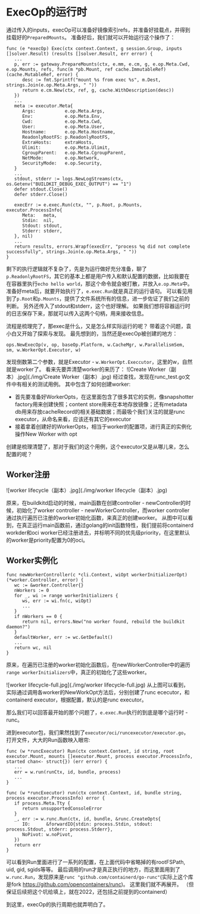 # ExecOp的运行时

通过传入的inputs，execOp可以准备好镜像索引refs，并准备好挂载点，并得到挂载好的`PreparedMounts`。
准备好后，我们就可以开始运行这个操作了：
```golang
func (e *execOp) Exec(ctx context.Context, g session.Group, inputs []solver.Result) (results []solver.Result, err error) {
   ...
   p, err := gateway.PrepareMounts(ctx, e.mm, e.cm, g, e.op.Meta.Cwd, e.op.Mounts, refs, func(m *pb.Mount, ref cache.ImmutableRef) (cache.MutableRef, error) {
      desc := fmt.Sprintf("mount %s from exec %s", m.Dest, strings.Join(e.op.Meta.Args, " "))
      return e.cm.New(ctx, ref, g, cache.WithDescription(desc))
   })
   ...
   meta := executor.Meta{
      Args:           e.op.Meta.Args,
      Env:            e.op.Meta.Env,
      Cwd:            e.op.Meta.Cwd,
      User:           e.op.Meta.User,
      Hostname:       e.op.Meta.Hostname,
      ReadonlyRootFS: p.ReadonlyRootFS,
      ExtraHosts:     extraHosts,
      Ulimit:         e.op.Meta.Ulimit,
      CgroupParent:   e.op.Meta.CgroupParent,
      NetMode:        e.op.Network,
      SecurityMode:   e.op.Security,
   }
   ...
   stdout, stderr := logs.NewLogStreams(ctx, os.Getenv("BUILDKIT_DEBUG_EXEC_OUTPUT") == "1")
   defer stdout.Close()
   defer stderr.Close()

   execErr := e.exec.Run(ctx, "", p.Root, p.Mounts, executor.ProcessInfo{
      Meta:   meta,
      Stdin:  nil,
      Stdout: stdout,
      Stderr: stderr,
   }, nil)
   ...
   return results, errors.Wrapf(execErr, "process %q did not complete successfully", strings.Join(e.op.Meta.Args, " "))
}
```
剩下的执行逻辑就不复杂了，先是为运行做好充分准备，聊了`p.ReadonlyRootFS`，其它的基本上都是用户传入和默认配置的数据，比如我要在在容器里执行`echo hello world`，那这个命令就会被打散，并放入`e.op.Meta`中。
准备好meta后，就要开始执行了，`e.exec.Run`就是真正的运行语句。
可以看见用到了`p.Root`和`p.Mounts`，提供了文件系统所有的信息，进一步佐证了我们之前的判断。
另外还传入了stdout和stderr，这个也好理解。
如果我们想将容器运行时的日志保存下来，那就可以传入这两个句柄，用来接收信息。

流程是梳理完了，那exec是什么，又是怎么样实际运行的呢？
带着这个问题，袁小白又开始了探索与发现。
最先想到的，当然还是execOp被创建的地方：
```golang
ops.NewExecOp(v, op, baseOp.Platform, w.CacheMgr, w.ParallelismSem, sm, w.WorkerOpt.Executor, w)
```
发现倒数第二个参数，就是Executor - `w.WorkerOpt.Execcutor`，这里的w，自然就是worker了。
看来先要弄清楚worker的来历了：
![Create Worker（副本）.jpg](./img/Create Worker（副本）.jpg)
经过查找，发现在runc_test.go文件中有相关的测试用例。
其中包含了如何创建worker:
* 首先要准备好WorkerOpts，在这里面包含了很多其它的实例，像snapshotter factory用来创建快照；content store用来在本地存放镜像；还有metadata db用来存放cacheRecord的相关基础数据；而最吸个我们关注的就是runc executor，从命名来看，应该还有其它的executor
* 接着拿着创建好的WorkerOpts，相当于worker的配置项，进行真正的实例化操作New Worker with opt

创建是梳理清楚了，那对于我们的这个用例，这个executor又是从哪儿来，怎么配置的呢？

## Worker注册
![worker lifecycle（副本）.jpg](./img/worker lifecycle（副本）.jpg)

原来，在buildkitd启动的时候，main函数在创建controller - newController的时候，初始化了worker controller - newWorkerController，而worker controller通过执行遍历已注册的worker初始化函数，来真正的创建worker。
从图中可以看到，在真正运行main函数前，通过golang的init函数特性，我们提前将containerd workder和oci worker已经注册进去，并标明不同的优先级priority，在这里默认的worker是priority配置为0的oci。

## Worker实例化
```golang
func newWorkerController(c *cli.Context, wiOpt workerInitializerOpt) (*worker.Controller, error) {
   wc := &worker.Controller{}
   nWorkers := 0
   for _, wi := range workerInitializers {
      ws, err := wi.fn(c, wiOpt)
      ...
   }
   if nWorkers == 0 {
      return nil, errors.New("no worker found, rebuild the buildkit daemon?")
   }
   defaultWorker, err := wc.GetDefault()
   ...
   return wc, nil
}
```
原来，在遍历已注册的worker初始化函数后，在newWorkerController中的遍历`range workerInitializers`中，真正的初始化了这些worker。

![worker lifecycle-full.jpg](./img/worker lifecycle-full.jpg)
从上图可以看到，实际通过调用各worker的NewWorkOpt方法后，分别创建了runc ececutor，和containerd executor，根据配置，默认的是runc executor。

那么我们可以回答最开始的那个问题了，`e.exec.Run`执行的到底是哪个运行时 - runc。

进到executor包，我们果然找到了`executor/oci/runcexecutor/executor.go`，打开文件，大大的Run函数映入眼帘:
```golang
func (w *runcExecutor) Run(ctx context.Context, id string, root executor.Mount, mounts []executor.Mount, process executor.ProcessInfo, started chan<- struct{}) (err error) {
   ...
   err = w.run(runCtx, id, bundle, process)
   ...
}

func (w *runcExecutor) run(ctx context.Context, id, bundle string, process executor.ProcessInfo) error {
   if process.Meta.Tty {
      return unsupportedConsoleError
   }
   _, err := w.runc.Run(ctx, id, bundle, &runc.CreateOpts{
      IO:      &forwardIO{stdin: process.Stdin, stdout: process.Stdout, stderr: process.Stderr},
      NoPivot: w.noPivot,
   })
   return err
}
```
可以看到Run里面进行了一系列的配置，在上面代码中省略掉的有rootFSPath, uid, gid, sgids等等。
最后调用的run才是真正执行的地方，而这里面用到了`w.runc.Run`，发现原来是`runc "github.com/containerd/go-runc"`(实际上这个库是fork https://github.com/opencontainers/runc)。
这里我们就不再展开。
（但保证后续把这个坑给填上，就在2022，还包括之前提到的containerd）

到这里，execOp的执行周期也就弄明白了。
